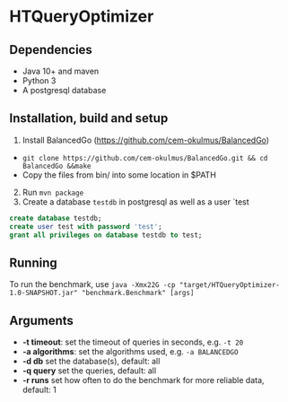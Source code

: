 # HTQueryOptimizer

## Dependencies

* Java 10+ and maven
* Python 3
* A postgresql database

## Installation, build and setup

1) Install BalancedGo (https://github.com/cem-okulmus/BalancedGo)
* `git clone https://github.com/cem-okulmus/BalancedGo.git && cd BalancedGo &&make`
* Copy the files from bin/ into some location in $PATH
2) Run `mvn package`
3) Create a database `testdb` in postgresql as well as a user `test
```sql
create database testdb;
create user test with password 'test';
grant all privileges on database testdb to test;
```

## Running

To run the benchmark, use `java -Xmx22G -cp "target/HTQueryOptimizer-1.0-SNAPSHOT.jar" "benchmark.Benchmark" [args]`

## Arguments

* **-t timeout**: set the timeout of queries in seconds, e.g. `-t 20`
* **-a algorithms**: set the algorithms used, e.g. `-a BALANCEDGO`
* **-d db** set the database(s), default: all
* **-q query** set the queries, default: all
* **-r runs** set how often to do the benchmark for more reliable data, default: 1
